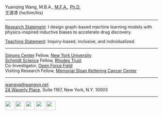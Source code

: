 Yuanqing Wang, M.B.A., [M.F.A.](https://osf.io/nq4sx/), [Ph.D.](https://proquest.com/docview/2789704784) <br>
王源清 (he/him/his)

---

[Research Statement](https://doi.org/10.31219/osf.io/nq4sx): I design graph-based machine learning models with physics-inspired inductive biases to accelerate drug discovery.

[Teaching Statement](10.13140/RG.2.2.25998.37445): Inquiry-based, inclusive, and individualized.


---

[Simons Center](https://wp.nyu.edu/sccpc/) Fellow, [New York University](https://www.nyu.edu)<br>
[Schmidt Science](https://schmidtsciencefellows.org) Fellow, [Rhodes Trust](https://www.rhodeshouse.ox.ac.uk)<br>
Co-Investigator, [Open Force Field](https://openforcefield.org)<br>
Visiting Research Fellow, [Memorial Sloan Kettering Cancer Center](https://www.mskcc.org)<br>

---

[wangyq@wangyq.net](mailto:wangyq@wangyq.net)<br>
[24 Waverly Place](https://goo.gl/maps/ix44mrT9RyETabjT8), Suite 1167, New York, N.Y. 10003

---

<a href="https://github.com/yuanqing-wang/"><img src ="https://edent.github.io/SuperTinyIcons/images/png/github.png" height=30></a>
<a href="https://scholar.google.com/citations?user=Njp5EY4AAAAJ&hl=en"><img src="https://edent.github.io/SuperTinyIcons/images/svg/google_scholar.svg" height=30></a>
<a href="https://twitter.com/yuanqingwang"><img src="https://edent.github.io/SuperTinyIcons/images/svg/twitter.svg" height=30></a>
<a href="https://www.linkedin.com/in/yuanqing-wang/"><img src="https://edent.github.io/SuperTinyIcons/images/svg/linkedin.svg" height=30></a>
<a href="https://calendar.app.google/H8SzmkyMgwqSzQTU7"><img src="https://edent.github.io/SuperTinyIcons/images/svg/zoom.svg" height=30></a>
